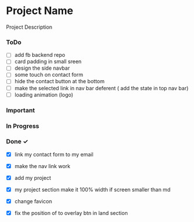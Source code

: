 # Project Name

Project Description

### ToDo

- [ ] add fb backend repo  
- [ ] card padding in small sreen  
- [ ] design the side navbar  
- [ ] some touch on contact form  
- [ ] hide the contact button at the bottom  
- [ ] make the selected link in nav bar deferent ( add the state in top nav bar)  
- [ ] loading animation (logo)  

### Important


### In Progress


### Done ✓

- [x] link my contact form to my email  
- [x] make the nav link work  
- [x] add my project  
- [x] my project section make it 100% width if screen smaller than md  
- [x] change favicon  
- [x] fix the position of to overlay btn in land section  

